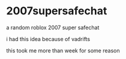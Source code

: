 # 2007supersafechat
a random roblox 2007 super safechat

i had this idea because of vadrifts

this took me more than week for some reason
